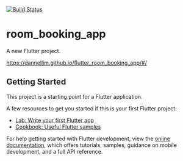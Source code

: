 <a href="https://github.com/[USER_NAME]/[REPO_NAME]/actions"><img src="https://github.com/[USER_NAME]/[REPO_NAME]/workflows/Gh-Pages/badge.svg" alt="Build Status"></a>

# room_booking_app

A new Flutter project.

https://dannellim.github.io/flutter_room_booking_app/#/

## Getting Started

This project is a starting point for a Flutter application.

A few resources to get you started if this is your first Flutter project:

- [Lab: Write your first Flutter app](https://docs.flutter.dev/get-started/codelab)
- [Cookbook: Useful Flutter samples](https://docs.flutter.dev/cookbook)

For help getting started with Flutter development, view the
[online documentation](https://docs.flutter.dev/), which offers tutorials,
samples, guidance on mobile development, and a full API reference.
